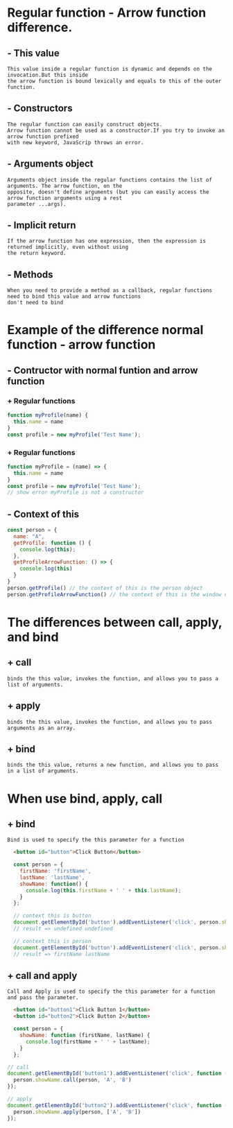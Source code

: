 # Regular function - Arrow function difference.
  ## - This value
    This value inside a regular function is dynamic and depends on the invocation.But this inside 
    the arrow function is bound lexically and equals to this of the outer function.
  ## - Constructors
    The regular function can easily construct objects.
    Arrow function cannot be used as a constructor.If you try to invoke an arrow function prefixed 
    with new keyword, JavaScrip throws an error.
  ## - Arguments object
    Arguments object inside the regular functions contains the list of arguments. The arrow function, on the
    opposite, doesn't define arguments (but you can easily access the arrow function arguments using a rest 
    parameter ...args).
  ## - Implicit return
    If the arrow function has one expression, then the expression is returned implicitly, even without using 
    the return keyword.
  ## - Methods
    When you need to provide a method as a callback, regular functions need to bind this value and arrow functions
    don't need to bind

# Example of the difference normal function - arrow function
  ## - Contructor with normal funtion and arrow function 
  ### + Regular functions
  ```js 
  function myProfile(name) {
    this.name = name
  }
  const profile = new myProfile('Test Name');
  ```
  ### + Regular functions
  ```js 
  function myProfile = (name) => {
    this.name = name
  }
  const profile = new myProfile('Test Name');
  // show error myProfile is not a constructor
  ```
  ## - Context of this 
  ```js 
  const person = {
    name: "A",
    getProfile: function () {
      console.log(this);
    },
    getProfileArrowFunction: () => {
      console.log(this)
    }
  }
  person.getProfile() // the context of this is the person object
  person.getProfileArrowFunction() // the context of this is the window object
  ```
# The differences between call, apply, and bind
  ## + call
    binds the this value, invokes the function, and allows you to pass a list of arguments.
  ## + apply
    binds the this value, invokes the function, and allows you to pass arguments as an array.
  ## + bind
    binds the this value, returns a new function, and allows you to pass in a list of arguments.
# When use bind, apply, call
  ## + bind
    Bind is used to specify the this parameter for a function
  
  ```html
    <button id="button">Click Button</button>
  ```
  ```js
    const person = {
      firstName: 'firstName',
      lastName: 'lastName',
      showName: function() {
        console.log(this.firstName + ' ' + this.lastName);
      }
    };

    // context this is button
    document.getElementById('button').addEventListener('click', person.showName);
    // result => undefined undefined

    // context this is person
    document.getElementById('button').addEventListener('click', person.showName.bind(person));
    // result => firstName lastName
  ```
  ## + call and apply
    Call and Apply is used to specify the this parameter for a function and pass the parameter.
  ``` html
    <button id="button1">Click Button 1</button>
    <button id="button2">Click Button 2</button>
  ```
  ```js
    const person = {
      showName: function (firstName, lastName) {
        console.log(firstName + ' ' + lastName);
      }
    };

  // call
  document.getElementById('button1').addEventListener('click', function () {
    person.showName.call(person, 'A', 'B')
  });

  // apply
  document.getElementById('button2').addEventListener('click', function () {
    person.showName.apply(person, ['A', 'B'])
  });
  ```
